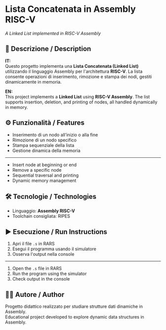 # Lista Concatenata in Assembly RISC-V  
*A Linked List implemented in RISC-V Assembly*

## 🧠 Descrizione / Description

**IT:**  
Questo progetto implementa una **Lista Concatenata (Linked List)** utilizzando il linguaggio Assembly per l'architettura **RISC-V**. La lista consente operazioni di inserimento, rimozione e stampa dei nodi, gestiti dinamicamente in memoria.

**EN:**  
This project implements a **Linked List** using **RISC-V Assembly**. The list supports insertion, deletion, and printing of nodes, all handled dynamically in memory.

## ⚙️ Funzionalità / Features

- Inserimento di un nodo all’inizio o alla fine  
- Rimozione di un nodo specifico  
- Stampa sequenziale della lista  
- Gestione dinamica della memoria  

---

- Insert node at beginning or end  
- Remove a specific node  
- Sequential traversal and printing  
- Dynamic memory management

## 🛠️ Tecnologie / Technologies

- Linguaggio: **Assembly RISC-V**  
- Toolchain consigliata: RIPES

## ▶️ Esecuzione / Run Instructions

1. Apri il file `.s` in RARS  
2. Esegui il programma usando il simulatore  
3. Osserva l'output nella console

---

1. Open the `.s` file in RARS  
2. Run the program using the simulator  
3. Check output in the console

## 👨‍💻 Autore / Author

Progetto didattico realizzato per studiare strutture dati dinamiche in Assembly.  
Educational project developed to explore dynamic data structures in Assembly.

